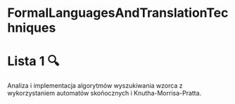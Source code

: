 # FormalLanguagesAndTranslationTechniques

# Lista 1 🔍

Analiza i implementacja algorytmów wyszukiwania wzorca z wykorzystaniem automatów skońocznych i Knutha-Morrisa-Pratta.